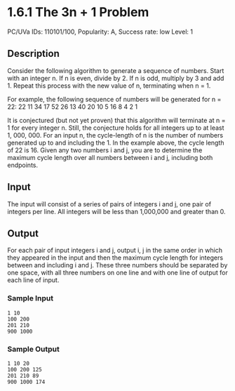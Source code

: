 # 1.6.1 The 3n + 1 Problem

PC/UVa IDs: 110101/100, Popularity: A, Success rate: low Level: 1

## Description

Consider the following algorithm to generate a sequence of numbers.
Start with an integer n. If n is even, divide by 2. If n is odd, multiply
by 3 and add 1. Repeat this process with the new value of n, terminating when n = 1.

For example, the following sequence of numbers will be generated for n = 22:
22 11 34 17 52 26 13 40 20 10 5 16 8 4 2 1

It is conjectured (but not yet proven) that this algorithm will terminate at n =
1 for every integer n. Still, the conjecture holds for all integers up to at
least 1, 000, 000. For an input n, the cycle-length of n is the number of
numbers generated up to and including the 1. In the example above, the cycle
length of 22 is 16. Given any two numbers i and j, you are to determine the
maximum cycle length over all numbers between i and j, including both endpoints.

## Input

The input will consist of a series of pairs of integers i and j, one pair of integers per line. All integers will be less than 1,000,000 and greater than 0.

## Output

For each pair of input integers i and j, output i, j in the same order in which they
appeared in the input and then the maximum cycle length for integers between and
including i and j. These three numbers should be separated by one space, with all three
numbers on one line and with one line of output for each line of input.

### Sample Input

``` text
1 10
100 200
201 210
900 1000
```

### Sample Output

``` text
1 10 20
100 200 125
201 210 89
900 1000 174
```

